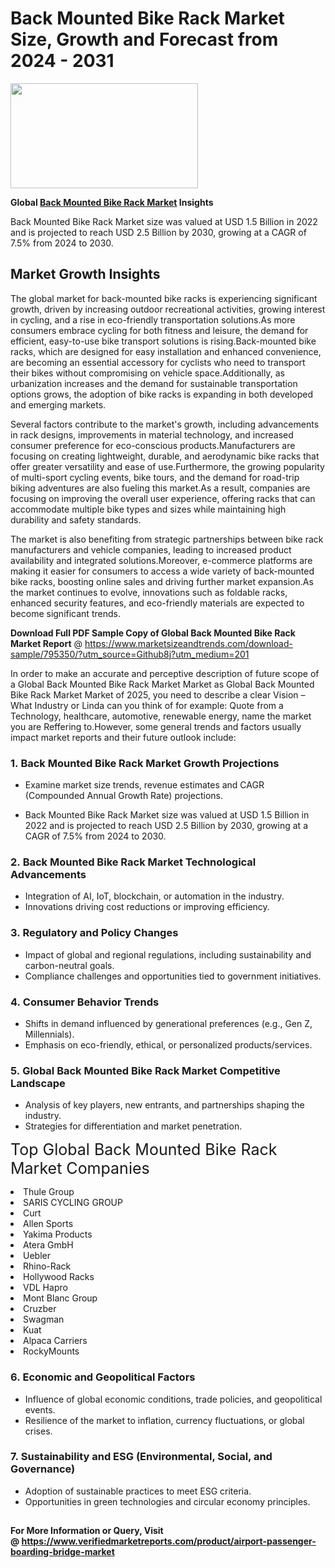 <H1>Back Mounted Bike Rack Market Size, Growth and Forecast from 2024 - 2031</H1><img class="aligncenter size-medium wp-image-584254" src="https://thirdeyenews.in/wp-content/uploads/2024/09/Global-Market-Research-300x168.jpeg" alt="" width="300" height="168" /><p><strong>Global&nbsp;<a href="https://www.marketsizeandtrends.com/download-sample/795350/?utm_source=Github8j?utm_medium=201">Back Mounted Bike Rack Market</a> Insights</strong></p><p>Back Mounted Bike Rack Market size was valued at USD 1.5 Billion in 2022 and is projected to reach USD 2.5 Billion by 2030, growing at a CAGR of 7.5% from 2024 to 2030.</p><p><h2>Market Growth Insights</h2> <p>The global market for back-mounted bike racks is experiencing significant growth, driven by increasing outdoor recreational activities, growing interest in cycling, and a rise in eco-friendly transportation solutions.As more consumers embrace cycling for both fitness and leisure, the demand for efficient, easy-to-use bike transport solutions is rising.Back-mounted bike racks, which are designed for easy installation and enhanced convenience, are becoming an essential accessory for cyclists who need to transport their bikes without compromising on vehicle space.Additionally, as urbanization increases and the demand for sustainable transportation options grows, the adoption of bike racks is expanding in both developed and emerging markets.</p> <p>Several factors contribute to the market's growth, including advancements in rack designs, improvements in material technology, and increased consumer preference for eco-conscious products.Manufacturers are focusing on creating lightweight, durable, and aerodynamic bike racks that offer greater versatility and ease of use.Furthermore, the growing popularity of multi-sport cycling events, bike tours, and the demand for road-trip biking adventures are also fueling this market.As a result, companies are focusing on improving the overall user experience, offering racks that can accommodate multiple bike types and sizes while maintaining high durability and safety standards.</p> <p>The market is also benefiting from strategic partnerships between bike rack manufacturers and vehicle companies, leading to increased product availability and integrated solutions.Moreover, e-commerce platforms are making it easier for consumers to access a wide variety of back-mounted bike racks, boosting online sales and driving further market expansion.As the market continues to evolve, innovations such as foldable racks, enhanced security features, and eco-friendly materials are expected to become significant trends.</p> <p><span class=""><strong>Download Full PDF Sample Copy of Global Back Mounted Bike Rack Market Report</strong> @ <a href="https://www.marketsizeandtrends.com/download-sample/795350/?utm_source=Github8j?utm_medium=201" target="_blank">https://www.marketsizeandtrends.com/download-sample/795350/?utm_source=Github8j?utm_medium=201</a></span></p><p>In order to make an accurate and perceptive description of future scope of a Global&nbsp;Back Mounted Bike Rack Market Market as Global&nbsp;Back Mounted Bike Rack Market Market of 2025, you need to describe a clear Vision &ndash; What Industry or Linda can you think of for example: Quote from a Technology, healthcare, automotive, renewable energy, name the market you are Reffering to.However, some general trends and factors usually impact market reports and their future outlook include:</p><h3>1.&nbsp;<strong>Back Mounted Bike Rack Market Growth Projections</strong></h3><ul><li>Examine market size trends, revenue estimates and CAGR (Compounded Annual Growth Rate) projections.</li><li><p>Back Mounted Bike Rack Market size was valued at USD 1.5 Billion in 2022 and is projected to reach USD 2.5 Billion by 2030, growing at a CAGR of 7.5% from 2024 to 2030.</p></li></ul><h3>2.&nbsp;<strong>Back Mounted Bike Rack Market Technological Advancements</strong></h3><ul><li>Integration of AI, IoT, blockchain, or automation in the industry.</li><li>Innovations driving cost reductions or improving efficiency.</li></ul><h3>3.&nbsp;<strong>Regulatory and Policy Changes</strong></h3><ul><li>Impact of global and regional regulations, including sustainability and carbon-neutral goals.</li><li>Compliance challenges and opportunities tied to government initiatives.</li></ul><h3>4.&nbsp;<strong>Consumer Behavior Trends</strong></h3><ul><li>Shifts in demand influenced by generational preferences (e.g., Gen Z, Millennials).</li><li>Emphasis on eco-friendly, ethical, or personalized products/services.</li></ul><h3>5.&nbsp;<strong>Global Back Mounted Bike Rack Market Competitive Landscape</strong></h3><ul><li>Analysis of key players, new entrants, and partnerships shaping the industry.</li><li>Strategies for differentiation and market penetration.</li></ul><p data-pm-slice="1 1 []"><span style="color: inherit; font-family: inherit; font-size: 25px;">Top Global Back Mounted Bike Rack Market Companies</span></p><div class="" data-test-id=""><p><li>Thule Group</li><li> SARIS CYCLING GROUP</li><li> Curt</li><li> Allen Sports</li><li> Yakima Products</li><li> Atera GmbH</li><li> Uebler</li><li> Rhino-Rack</li><li> Hollywood Racks</li><li> VDL Hapro</li><li> Mont Blanc Group</li><li> Cruzber</li><li> Swagman</li><li> Kuat</li><li> Alpaca Carriers</li><li> RockyMounts</li></p></div><h3>6.&nbsp;<strong>Economic and Geopolitical Factors</strong></h3><ul><li>Influence of global economic conditions, trade policies, and geopolitical events.</li><li>Resilience of the market to inflation, currency fluctuations, or global crises.</li></ul><h3>7.&nbsp;<strong>Sustainability and ESG (Environmental, Social, and Governance)</strong></h3><ul><li>Adoption of sustainable practices to meet ESG criteria.</li><li>Opportunities in green technologies and circular economy principles.</li></ul><h2><strong style="font-size: 14px;">For More Information or Query, Visit @&nbsp;</strong><a style="background-color: #ffffff; font-size: 14px;" href="https://www.marketsizeandtrends.com/report/back-mounted-bike-rack-market/" target="_blank">https://www.verifiedmarketreports.com/product/airport-passenger-boarding-bridge-market</a></h2>